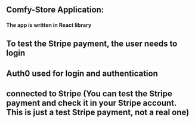 ## Comfy-Store Application:
#### The app is written in React library
## To test the Stripe payment, the user needs to login 
## Auth0 used for login and authentication 
## connected to Stripe (You can test the Stripe payment and check it in your Stripe account. This is just a test Stripe payment, not a real one)
